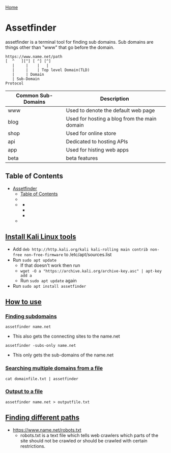 [Home](../README.md)

# Assetfinder
assetfinder is a terminal tool for finding sub domains. Sub domains are things other than "www" that go before the domain.

```
https://www.name.net/path
[  ^   ][^] [ ^] [^]
   |     |    |   |
   |     |    | Top level Domain(TLD)
   |     | Domain
   | Sub-Domain
Protocol
```

| Common Sub-Domains | Description                                  |
|--------------------|----------------------------------------------|
| www                | Used to denote the default web page          |
| blog               | Used for hosting a blog from the main domain |
| shop               | Used for online store                        |
| api                | Dedicated to hosting APIs                    |
| app                | Used for histing web apps                    |
| beta               | beta features                                |

## Table of Contents
<!-- TOC -->

- [Assetfinder](#assetfinder)
  - [Table of Contents](#table-of-contents)
  - [](#)
  - [](#)
    - [](#)
    - [](#)
    - [](#)
  - [](#)

<!-- /TOC -->

## [Install Kali Linux tools](#table-of-contents)
- Add `deb http://http.kali.org/kali kali-rolling main contrib non-free non-free-firmware` to /etc/apt/sources.list
- Run `sudo apt update`
  - If that doesn't work then run
  - `wget -O a "https://archive.kali.org/archive-key.asc" | apt-key add a`
  - Run `sudo apt update` again
- Run `sudo apt install assetfinder`

## [How to use](#table-of-contents)

### [Finding subdomains](#table-of-contents)
`assetfinder name.net`
- This also gets the connecting sites to the name.net

`assetfinder -subs-only name.net`
- This only gets the sub-domains of the name.net

### [Searching multiple domains from a file](#table-of-contents)
`cat domainfile.txt | assetfinder`

### [Output to a file](#table-of-contents)
`assetfinder name.net > outputfile.txt`

## [Finding different paths](#table-of-contents)
- https://www.name.net/robots.txt
  - robots.txt is a text file which tells web crawlers which parts of the site should not be crawled or should be crawled with certain restrictions.